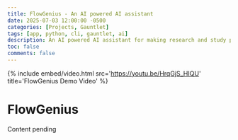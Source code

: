 ```yaml
---
title: FlowGenius - An AI powered AI assistant
date: 2025-07-03 12:00:00 -0500
categories: [Projects, Gauntlet]
tags: [app, python, cli, gauntlet, ai]
description: An AI powered AI assistant for making research and study plans
toc: false
comments: false
---
```


{%
  include embed/video.html
  src='https://youtu.be/HrqGjS_HIQU'
  title='FlowGenius Demo Video'
%}

# FlowGenius

Content pending
